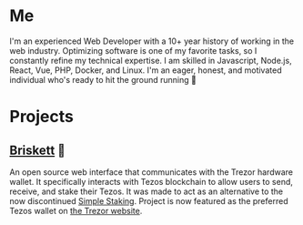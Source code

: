 # Me

I'm an experienced Web Developer with a 10+ year history of working in the web industry. 
Optimizing software is one of my favorite tasks, so I constantly refine my technical expertise. 
I am skilled in Javascript, Node.js, React, Vue, PHP, Docker, and Linux. 
I'm an eager, honest, and motivated individual who's ready to hit the ground running 💪

# Projects

## [Briskett](https://briskett.app/) 🥩
 
An open source web interface that communicates with the Trezor hardware wallet. 
It specifically interacts with Tezos blockchain to allow users to send, receive, and stake their Tezos. 
It was made to act as an alternative to the now discontinued [Simple Staking](https://www.simplestaking.com). 
Project is now featured as the preferred Tezos wallet on [the Trezor website](https://trezor.io/coins/detail/tezos).
